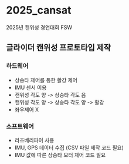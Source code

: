 # 2025_cansat
2025년 캔위성 경연대회 FSW

## 글라이더 캔위성 프로토타입 제작
### 하드웨어
- 상승타 제어를 통한 활강 제어
- IMU 센서 이용
- 캔위성 각도 양 -> 상승타 각도 음
- 캔위성 각도 양 -> 상승타 각도 양 -> 활강
- 좌우제어 X
### 소프트웨어
- 라즈베리파이 사용
- IMU, GPS 데이터 수집 (CSV 파일 제작 코드 필요)
- IMU 값에 따른 상승타 모터 제어 코드 필요